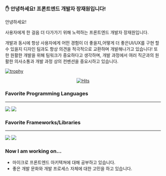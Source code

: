 ### :hand: 안녕하세요! 프론트엔드 개발자 장재원입니다! 

안녕하세요!


사용자에게 한 걸음 더 다가가기 위해 노력하는 프론트엔드 개발자 장재원입니다.


개발과 동시에 항상 사용자에게 어떤 경험이 더 좋을지,어떻게 더 좋은UI/UX를 구현 할 수 있을지 디자인 팀과도 항상 의견을 적극적으로 교환하며 개발해나가고 있습니다!
또한 원활한 개발을 위해 팀워크가 중요하다고 생각하며, 개발 과정에서 여러 직군과의 원활한 의사소통과 개발 과정 상의 컨벤션을 중요시하고 있습니다.


<!-- [![Anurag's GitHub stats](https://github-readme-stats.vercel.app/api?username=jaychang99)](https://github.com/anuraghazra/github-readme-stats) -->


[![trophy](https://github-profile-trophy.vercel.app/?username=jaychang99)](https://github.com/jaychang00)


<!-- [![willianrod's wakatime stats](https://github-readme-stats.vercel.app/api/wakatime?username=jaychang99)](https://github.com/jaychang99) -->

<div align="center">
  
[![Hits](https://hits.seeyoufarm.com/api/count/incr/badge.svg?url=https://github.com/jaychang99)](https://github.com/jaychang99)
  
</div>

### Favorite Programming Languages
---
<p>
<img src="https://img.shields.io/badge/Typescript-3178C6?logo=typescript&logoColor=white&style=ShieldStyle"/>
<img src="https://img.shields.io/badge/Python-3776AB?logo=Python&logoColor=white&style=ShieldStyle" />
</p>

### Favorite Frameworks/Libraries
---
<p>
<img src="https://img.shields.io/badge/React-61DAFB?logo=react&logoColor=white&style=ShieldStyle" />
<img src="https://img.shields.io/badge/NextJS-000000?logo=next.js&logoColor=white&style=ShieldStyle" />

</p>

### Now I am working on...
* 마이크로 프론트엔드 아키텍쳐에 대해 공부하고 있습니다. 
* 좋은 개발 문화와 개발 프로세스 자체에 대한 고민을 하고 있습니다. 

<!--
**jaychang99/jaychang99** is a ✨ _special_ ✨ repository because its `README.md` (this file) appears on your GitHub profile.

Here are some ideas to get you started:

- 🔭 I’m currently working on ...
- 🌱 I’m currently learning ...
- 👯 I’m looking to collaborate on ...
- 🤔 I’m looking for help with ...
- 💬 Ask me about ...
- 📫 How to reach me: ...
- 😄 Pronouns: ...
- ⚡ Fun fact: ...
-->
